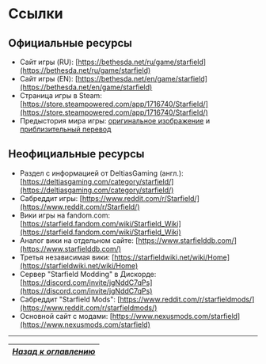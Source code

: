 # Ссылки

## Официальные ресурсы
+ Сайт игры (RU): [https://bethesda.net/ru/game/starfield](https://bethesda.net/ru/game/starfield)
+ Сайт игры (EN): [https://bethesda.net/en/game/starfield](https://bethesda.net/en/game/starfield)
+ Страница игры в Steam: [https://store.steampowered.com/app/1716740/Starfield/](https://store.steampowered.com/app/1716740/Starfield/)
+ Предыстория мира игры: [оригинальное изображение](https://cdn.discordapp.com/attachments/1125351713998655589/1143254227758616646/ksh52hh104ib1.png) и [приблизительный перевод](https://tesall.ru/news/starfield/1301-bethesda-vipustila-khronologiyu-sobitii-starfield)

## Неофициальные ресурсы
+ Раздел с информацией от DeltiasGaming (англ.): [https://deltiasgaming.com/category/starfield/](https://deltiasgaming.com/category/starfield/)
+ Сабреддит игры: [https://www.reddit.com/r/Starfield/](https://www.reddit.com/r/Starfield/)
+ Вики игры на fandom.com: [https://starfield.fandom.com/wiki/Starfield_Wiki](https://starfield.fandom.com/wiki/Starfield_Wiki)
+ Аналог вики на отдельном сайте: [https://www.starfielddb.com/](https://www.starfielddb.com/)
+ Третья независимая вики: [https://starfieldwiki.net/wiki/Home](https://starfieldwiki.net/wiki/Home)
+ Сервер "Starfield Modding" в Дискорде: [https://discord.com/invite/jgNddC7qPs](https://discord.com/invite/jgNddC7qPs)
+ Сабреддит "Starfield Mods": [https://www.reddit.com/r/starfieldmods/](https://www.reddit.com/r/starfieldmods/)
+ Основной сайт с модами: [https://www.nexusmods.com/starfield](https://www.nexusmods.com/starfield)

------

|[*Назад к оглавлению*](https://github.com/Meridiano/Starfield-Head)|
|:---:|